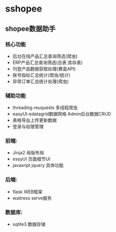 # sshopee
## shopee数据助手

### 核心功能
* 后台在线产品汇总查询筛选(爬虫)
* ERP产品汇总查询筛选(总表 库存表)
* 刊登产品数据获取处理(赛盒API)
* 账号指标汇总统计(爬虫/统计)
* 异常订单汇总统计处理(爬虫)

### 辅助功能
* threading reuquests 多线程爬虫
* easyUI-edatagrid数据网格 Admin后台数据CRUD
* 表格导出上传更新数据
* 登录与权限管理

### 前端: 
* Jinja2 母版布局
* essyUI 页面细节UI
* javasript jquery 具体功能

### 后端:
* flask WEB框架
* waitress serve服务

### 数据库:
* sqlite3 数据存储
